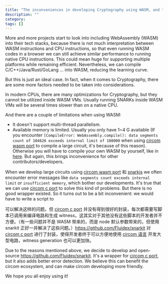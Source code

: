 ```yaml
---
title: "The inconveniences in developing Cryptography using WASM, and the motivation of snarkit"
description: ""
category:
tags: []
---
```


More and more projects start to look into including WebAssembly (WASM) into their tech stacks, because there is not much interpretation between WASM instructions and CPU instructions, so that even running WASM codes in a browser we can still achieve similar performance to running native CPU instructions. This could mean huge for supporting multiple platforms while remaining efficient. Nevertheless, we can compile C/C++/Java/Rust/GoLang ... into WASM, reducing the learning curve.

But this is just an ideal case. In fact, when it comes to Cryptography, there are some more factors needed to be taken into considerations. 

In modern CPUs, there are many optimizations for Cryptography, but they cannot be utilized inside WASM VMs. Usually running SNARKs inside WASM VMs will be several times slower than on a native CPU.

And there are a couple of limitations when using WASM:
+ It doesn't support multi-thread parallelism.
+ Available memory is limited. Usually you only have 1~4 G available (If you encounter `[CompileError: WebAssembly.compile(): data segments count of 104626 exceeds internal limit of 100000` when using [circom wasm port](https://github.com/iden3/circom/tree/master/ports/wasm) to compile a large circuit, it's because of this reason). Otherwise you will have to compile your own WASM by yourself, like in [here](https://github.com/emscripten-core/emscripten/issues/8755#issuecomment-499682033). But again, this brings inconvenience for other contributors/developers.

When we develop large circuits using [circom wasm port](https://github.com/iden3/circom/tree/master/ports/wasm) 和 [snarkjs](https://github.com/iden3/snarkjs) we often encounter error messages like `data segments count exceeds internal limit` or `insufficient memory`, which bother our developments. It's true that we can use [circom c port](https://github.com/iden3/circom/tree/master/ports/c) to solve this kind of problems. But there is no good wrapper existed. So it turns out to be a bit inconvenient: we would have to write a script to 



可以解决这样的问题。但 [circom c port](https://github.com/iden3/circom/tree/master/ports/c) 并没有得到很好的封装，每次都需要写脚本已调用来编译电路和生成 witness，这其实对于其他没有这些脚本的开发者并不方便。（有一些问题并不是 WASM 带来的，而是 node 默认参数带来的，但使用 snarkit 正好一并解决了这些问题。）https://github.com/Fluidex/snarkit 对 [circom c port](https://github.com/iden3/circom/tree/master/ports/c) 进行了封装，使得开发者终于可以方便地使用 [circom 语言](https://github.com/iden3/circom) 开发大型电路，witness generation 也可以更加快。

Due to the reasons mentioned above, we decide to develop and open-source https://github.com/Fluidex/snarkit. It's a wrapper for [circom c port](https://github.com/iden3/circom/tree/master/ports/c), but it also adds better error detection. We believe this can benefit the circom ecosystem, and can make circom developing more friendly.

We hope you all enjoy using it!

